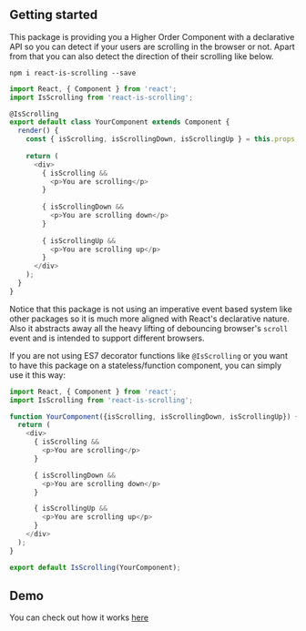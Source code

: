 ## Getting started
This package is providing you a Higher Order Component with a declarative API so you can detect if your users are scrolling in the browser or not. Apart from that you can also detect the direction of their scrolling like below.

`npm i react-is-scrolling --save`

```javascript
import React, { Component } from 'react';
import IsScrolling from 'react-is-scrolling';

@IsScrolling
export default class YourComponent extends Component {
  render() {
    const { isScrolling, isScrollingDown, isScrollingUp } = this.props;
    
    return (
      <div>
        { isScrolling &&
          <p>You are scrolling</p>
        }
        
        { isScrollingDown &&
          <p>You are scrolling down</p>
        }
        
        { isScrollingUp &&
          <p>You are scrolling up</p>
        }
      </div>
    );
  }
}
```

Notice that this package is not using an imperative event based system like other packages so it is much more aligned with React's declarative nature. Also it abstracts away all the heavy lifting of debouncing browser's `scroll` event and is intended to support different browsers.

If you are not using ES7 decorator functions like `@IsScrolling` or you want to have this package on a stateless/function component, you can simply use it this way:


```javascript
import React, { Component } from 'react';
import IsScrolling from 'react-is-scrolling';

function YourComponent({isScrolling, isScrollingDown, isScrollingUp}) {
  return (
    <div>
      { isScrolling &&
        <p>You are scrolling</p>
      }

      { isScrollingDown &&
        <p>You are scrolling down</p>
      }

      { isScrollingUp &&
        <p>You are scrolling up</p>
      }
    </div>
  );
}

export default IsScrolling(YourComponent);
```

## Demo

You can check out how it works [here](https://p0o.github.io/react-is-scrolling/)

